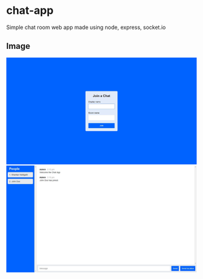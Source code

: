 # chat-app
Simple chat room web app made using node, express, socket.io

## Image

![Join Page](https://github.com/shankarmattigatti/chat-app/blob/master/Join.jpg)
![Chat Page](https://github.com/shankarmattigatti/chat-app/blob/master/Chat.jpg)